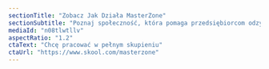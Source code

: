```yaml
---
sectionTitle: "Zobacz Jak Działa MasterZone"
sectionSubtitle: "Poznaj społeczność, która pomaga przedsiębiorcom odzyskać fokus i produktywność"
mediaId: "n08tlwtllv"
aspectRatio: "1.2"
ctaText: "Chcę pracować w pełnym skupieniu"
ctaUrl: "https://www.skool.com/masterzone"
---
```

